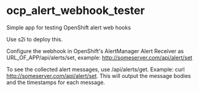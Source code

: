 # ocp_alert_webhook_tester
Simple app for testing OpenShift alert web hooks

Use s2i to deploy this.

Configure the webhook in OpenShift's AlertManager Alert Receiver as URL_OF_APP/api/alerts/set, example: http://someserver.com/api/alert/set

To see the collected alert messages, use /api/alerts/get. Example: curl http://someserver.com/api/alert/set. This will output the message bodies and the timestamps for each message.